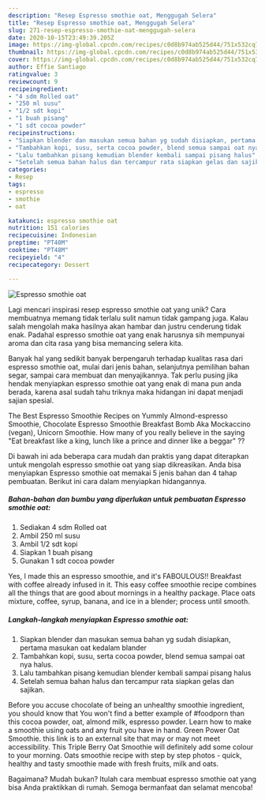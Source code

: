 ```yaml
---
description: "Resep Espresso smothie oat, Menggugah Selera"
title: "Resep Espresso smothie oat, Menggugah Selera"
slug: 271-resep-espresso-smothie-oat-menggugah-selera
date: 2020-10-15T23:49:39.205Z
image: https://img-global.cpcdn.com/recipes/c0d8b974ab525d44/751x532cq70/espresso-smothie-oat-foto-resep-utama.jpg
thumbnail: https://img-global.cpcdn.com/recipes/c0d8b974ab525d44/751x532cq70/espresso-smothie-oat-foto-resep-utama.jpg
cover: https://img-global.cpcdn.com/recipes/c0d8b974ab525d44/751x532cq70/espresso-smothie-oat-foto-resep-utama.jpg
author: Effie Santiago
ratingvalue: 3
reviewcount: 9
recipeingredient:
- "4 sdm Rolled oat"
- "250 ml susu"
- "1/2 sdt kopi"
- "1 buah pisang"
- "1 sdt cocoa powder"
recipeinstructions:
- "Siapkan blender dan masukan semua bahan yg sudah disiapkan, pertama masukan oat kedalam blander"
- "Tambahkan kopi, susu, serta cocoa powder, blend semua sampai oat nya halus."
- "Lalu tambahkan pisang kemudian blender kembali sampai pisang halus"
- "Setelah semua bahan halus dan tercampur rata siapkan gelas dan sajikan."
categories:
- Resep
tags:
- espresso
- smothie
- oat

katakunci: espresso smothie oat 
nutrition: 151 calories
recipecuisine: Indonesian
preptime: "PT40M"
cooktime: "PT48M"
recipeyield: "4"
recipecategory: Dessert

---
```



![Espresso smothie oat](https://img-global.cpcdn.com/recipes/c0d8b974ab525d44/751x532cq70/espresso-smothie-oat-foto-resep-utama.jpg)

Lagi mencari inspirasi resep espresso smothie oat yang unik? Cara membuatnya memang tidak terlalu sulit namun tidak gampang juga. Kalau salah mengolah maka hasilnya akan hambar dan justru cenderung tidak enak. Padahal espresso smothie oat yang enak harusnya sih mempunyai aroma dan cita rasa yang bisa memancing selera kita.

Banyak hal yang sedikit banyak berpengaruh terhadap kualitas rasa dari espresso smothie oat, mulai dari jenis bahan, selanjutnya pemilihan bahan segar, sampai cara membuat dan menyajikannya. Tak perlu pusing jika hendak menyiapkan espresso smothie oat yang enak di mana pun anda berada, karena asal sudah tahu triknya maka hidangan ini dapat menjadi sajian spesial.

The Best Espresso Smoothie Recipes on Yummly Almond-espresso Smoothie, Chocolate Espresso Smoothie Breakfast Bomb Aka Mockaccino (vegan), Unicorn Smoothie. How many of you really believe in the saying &#34;Eat breakfast like a king, lunch like a prince and dinner like a beggar&#34; ??


Di bawah ini ada beberapa cara mudah dan praktis yang dapat diterapkan untuk mengolah espresso smothie oat yang siap dikreasikan. Anda bisa menyiapkan Espresso smothie oat memakai 5 jenis bahan dan 4 tahap pembuatan. Berikut ini cara dalam menyiapkan hidangannya.

<!--inarticleads1-->

##### Bahan-bahan dan bumbu yang diperlukan untuk pembuatan Espresso smothie oat:

1. Sediakan 4 sdm Rolled oat
1. Ambil 250 ml susu
1. Ambil 1/2 sdt kopi
1. Siapkan 1 buah pisang
1. Gunakan 1 sdt cocoa powder


Yes, I made this an espresso smoothie, and it&#39;s FABOULOUS!! Breakfast with coffee already infused in it. This easy coffee smoothie recipe combines all the things that are good about mornings in a healthy package. Place oats mixture, coffee, syrup, banana, and ice in a blender; process until smooth. 

<!--inarticleads2-->

##### Langkah-langkah menyiapkan Espresso smothie oat:

1. Siapkan blender dan masukan semua bahan yg sudah disiapkan, pertama masukan oat kedalam blander
1. Tambahkan kopi, susu, serta cocoa powder, blend semua sampai oat nya halus.
1. Lalu tambahkan pisang kemudian blender kembali sampai pisang halus
1. Setelah semua bahan halus dan tercampur rata siapkan gelas dan sajikan.


Before you accuse chocolate of being an unhealthy smoothie ingredient, you should know that You won&#39;t find a better example of #foodporn than this cocoa powder, oat, almond milk, espresso powder. Learn how to make a smoothie using oats and any fruit you have in hand. Green Power Oat Smoothie. this link is to an external site that may or may not meet accessibility. This Triple Berry Oat Smoothie will definitely add some colour to your morning. Oats smoothie recipe with step by step photos - quick, healthy and tasty smoothie made with fresh fruits, milk and oats. 

Bagaimana? Mudah bukan? Itulah cara membuat espresso smothie oat yang bisa Anda praktikkan di rumah. Semoga bermanfaat dan selamat mencoba!
